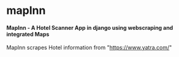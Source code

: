 # mapInn

<H4>MapInn - A Hotel Scanner App in django using webscraping and integrated Maps</H4>

MapInn scrapes Hotel information from "https://www.yatra.com/"
